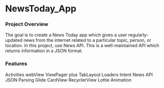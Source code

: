 # NewsToday_App

### Project Overview
The goal is to create a News Today app which gives a user regularly-updated news from the internet related to a particular topic, person, or location. In this project, use News API. This is a well-maintained API which returns information in a JSON format.

### Features
Activities
webView
ViewPager plus TabLayout
Loaders
Intent
News API
JSON Parsing
Glide
CardView
RecyclerView
Lottie Animation
